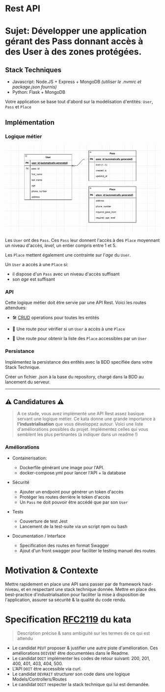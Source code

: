 # Rest API

# Sujet: Développer une application gérant des Pass donnant accès à des User à des zones protégées.


## Stack Techniques

* Javascript: Node.JS + Express + MongoDB _(utiliser le .nvmrc et package.json fournis)_
* Python: Flask + MongoDB

Votre application se base tout d'abord sur la modélisation d'entités: `User`, `Pass` et `Place`

## Implémentation


### Logique métier
![schema](./media-assets/entity-diagram.png)


Les `User` ont des `Pass`. Ces `Pass` leur donnent l'accès à des `Place` moyennant un niveau d'accès, _level_, un entier compris entre 1 et 5.

Les `Place` mettent également une contrainte sur l'_age_ du `User`.

Un `User` a accès à une `Place` si:
* il dispose d'un `Pass` avec un niveau d'accès suffisant
* son _age_ est suffisant


### API

Cette logique métier doit être servie par une API Rest. Voici les routes attendues:


- 🛠 [CRUD](https://developer.mozilla.org/fr/docs/Glossary/CRUD) operations pour toutes les entités

- 🚦 Une route pour vérifier si un `User` a accès à une `Place`

- 🚦 Une route pour obtenir la liste des `Place` accessibles par un `User`


### Persistance

Implémentez la persistance des entités avec la BDD specifiée dans votre Stack Technique.

Créer un fichier .json à la base du repository, chargé dans la BDD au lancement du serveur.

___

## ⚠️ Candidatures ⚠️

> A ce stade, vous avez implémenté une API Rest assez basique servant une logique métier. Ce kata donne une grande importance à **l'industrialisation** que vous développez autour. Voici une liste d'améliorations possibles du projet. Implémentez celles qui vous semblent les plus pertinantes (à indiquer dans un readme !)

### Améliorations

* Containerisation:
    * Dockerfile générant une image pour l'API.
    * docker-compose.yml pour lancer l'API + la database

* Sécurité
    * Ajouter un endpoint pour générer un token d'accès
    * Protéger les routes derrière le token d'accès
    * Un `Pass` ne doit pouvoir être accédé que par son `User`

* Tests
    * Couverture de test Jest
    * Lancement de la test-suite via un script npm ou bash

* Documentation / Interface
    * Specification des routes en format Swagger
    * Ajout d'un front swagger pour faciliter le testing manuel des routes



# Motivation & Contexte

Mettre rapidement en place une API sans passer par de framework haut-niveau, et en respectant une stack technique donnée. Mettre en place des best-practice d'industrialisation pour faciliter la mise à disposition de l'application, assurer sa sécurité & la qualité du code rendu.



# Specification [RFC2119](https://microformats.org/wiki/rfc-2119-fr) du kata

> Description précise & sans ambiguité sur les termes de ce qui est attendu


* Le candidat `PEUT` proposer & justifier une autre piste d'amélioration.  Ces améliorations `DOIVENT` être documentées dans le Readme.
* Le candidat `DOIT` implémenter les codes de retour suivant: 200, 201, 400, 401, 403, 404, 500.
* L'API `DOIT` être accessible via curl.
* Le candidat `DEVRAIT` structurer son code dans une logique Models/Controllers/Routes
* Le candidat `DOIT` respecter la stack technique qui lui est demandée.


